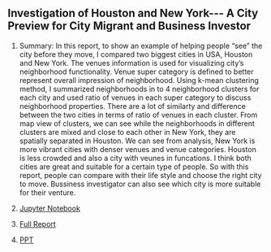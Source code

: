 ## Investigation of Houston and New York---	A City Preview for City Migrant and Business Investor 

1. Summary: In this report, to show an example of helping people “see” the city before they move, I compared two biggest cities in USA, Houston and New York. The venues information is used for visualizing city’s neighborhood functionality.  Venue super category is defined to better represent overall impression of neighborhood. Using k-mean clustering method, I summarized neighborhoods in to 4 neighborhood clusters for each city and used ratio of venues in each super category to discuss neighborhood properties. There are a lot of similarty and difference between the two cities in terms of ratio of venues in each cluster.  From map view of clusters, we can see while the neighborhoods in different clusters are mixed and close to each other in New York, they are spatially separated in Houston. We can see from analysis, New York is more vibrant cities with denser venues and venue categories. Houston is less crowded and also a city with veunes in funcations. I think both cities are great and suitable for a certain type of people. So with this report, people can compare with their life style and choose the right city to move. Bussiness investigator can also see which city is more suitable for their venture. 

2. [Jupyter Notebook](https://github.com/YDaiRice/Houston_NewYork_Neigborhood_Investigation/tree/master/Code_JupyterNoteBook)
3. [Full Report](https://github.com/YDaiRice/Houston_NewYork_Neigborhood_Investigation/blob/master/Investigation_of_Houston_NewYork_0319.pdf)
4. [PPT]()
